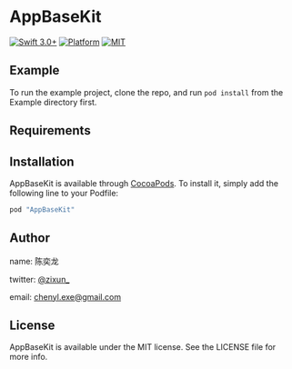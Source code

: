 # AppBaseKit

<!-- [![CI Status](http://img.shields.io/travis/陈奕龙/AppBaseKit.svg?style=flat)](https://travis-ci.org/陈奕龙/AppBaseKit) -->
<!-- [![Version](https://img.shields.io/cocoapods/v/AppBaseKit.svg?style=flat)](http://cocoapods.org/pods/AppBaseKit) -->
[![Swift 3.0+](https://img.shields.io/badge/Swift-3.0%2B-orange.svg)](https://github.com/zixun/AppBaseKit)
[![Platform](https://img.shields.io/badge/Platform-iOS-lightgrey.svg)](https://github.com/zixun/AppBaseKit)
[![MIT](https://img.shields.io/badge/License-MIT-red.svg)](https://opensource.org/licenses/MIT)
## Example

To run the example project, clone the repo, and run `pod install` from the Example directory first.

## Requirements

## Installation

AppBaseKit is available through [CocoaPods](http://cocoapods.org). To install
it, simply add the following line to your Podfile:

```ruby
pod "AppBaseKit"
```

## Author

name: 陈奕龙

twitter: [@zixun_](https://twitter.com/zixun_)

email: chenyl.exe@gmail.com

## License

AppBaseKit is available under the MIT license. See the LICENSE file for more info.
